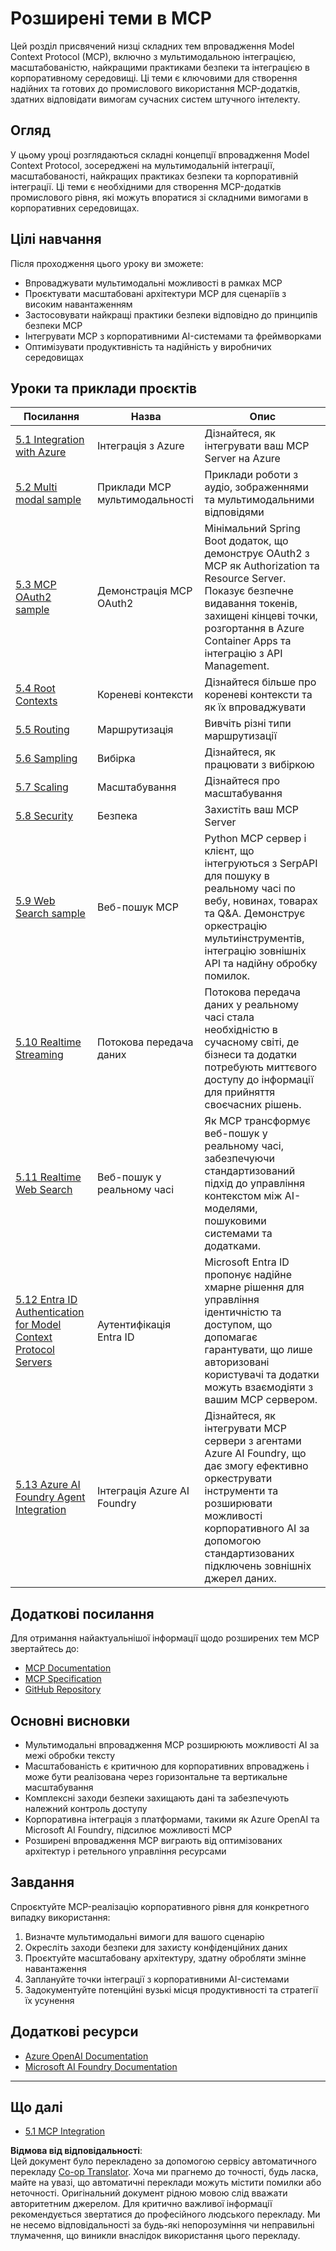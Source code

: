 <!--
CO_OP_TRANSLATOR_METADATA:
{
  "original_hash": "748c61250d4a326206b72b28f6154615",
  "translation_date": "2025-07-02T10:06:41+00:00",
  "source_file": "05-AdvancedTopics/README.md",
  "language_code": "uk"
}
-->
# Розширені теми в MCP

Цей розділ присвячений низці складних тем впровадження Model Context Protocol (MCP), включно з мультимодальною інтеграцією, масштабованістю, найкращими практиками безпеки та інтеграцією в корпоративному середовищі. Ці теми є ключовими для створення надійних та готових до промислового використання MCP-додатків, здатних відповідати вимогам сучасних систем штучного інтелекту.

## Огляд

У цьому уроці розглядаються складні концепції впровадження Model Context Protocol, зосереджені на мультимодальній інтеграції, масштабованості, найкращих практиках безпеки та корпоративній інтеграції. Ці теми є необхідними для створення MCP-додатків промислового рівня, які можуть впоратися зі складними вимогами в корпоративних середовищах.

## Цілі навчання

Після проходження цього уроку ви зможете:

- Впроваджувати мультимодальні можливості в рамках MCP
- Проєктувати масштабовані архітектури MCP для сценаріїв з високим навантаженням
- Застосовувати найкращі практики безпеки відповідно до принципів безпеки MCP
- Інтегрувати MCP з корпоративними AI-системами та фреймворками
- Оптимізувати продуктивність та надійність у виробничих середовищах

## Уроки та приклади проєктів

| Посилання | Назва | Опис |
|------|-------|-------------|
| [5.1 Integration with Azure](./mcp-integration/README.md) | Інтеграція з Azure | Дізнайтеся, як інтегрувати ваш MCP Server на Azure |
| [5.2 Multi modal sample](./mcp-multi-modality/README.md) | Приклади MCP мультимодальності | Приклади роботи з аудіо, зображеннями та мультимодальними відповідями |
| [5.3 MCP OAuth2 sample](../../../05-AdvancedTopics/mcp-oauth2-demo) | Демонстрація MCP OAuth2 | Мінімальний Spring Boot додаток, що демонструє OAuth2 з MCP як Authorization та Resource Server. Показує безпечне видавання токенів, захищені кінцеві точки, розгортання в Azure Container Apps та інтеграцію з API Management. |
| [5.4 Root Contexts](./mcp-root-contexts/README.md) | Кореневі контексти | Дізнайтеся більше про кореневі контексти та як їх впроваджувати |
| [5.5 Routing](./mcp-routing/README.md) | Маршрутизація | Вивчіть різні типи маршрутизації |
| [5.6 Sampling](./mcp-sampling/README.md) | Вибірка | Дізнайтеся, як працювати з вибіркою |
| [5.7 Scaling](./mcp-scaling/README.md) | Масштабування | Дізнайтеся про масштабування |
| [5.8 Security](./mcp-security/README.md) | Безпека | Захистіть ваш MCP Server |
| [5.9 Web Search sample](./web-search-mcp/README.md) | Веб-пошук MCP | Python MCP сервер і клієнт, що інтегруються з SerpAPI для пошуку в реальному часі по вебу, новинах, товарах та Q&A. Демонструє оркестрацію мультиінструментів, інтеграцію зовнішніх API та надійну обробку помилок. |
| [5.10 Realtime Streaming](./mcp-realtimestreaming/README.md) | Потокова передача даних | Потокова передача даних у реальному часі стала необхідністю в сучасному світі, де бізнеси та додатки потребують миттєвого доступу до інформації для прийняття своєчасних рішень. |
| [5.11 Realtime Web Search](./mcp-realtimesearch/README.md) | Веб-пошук у реальному часі | Як MCP трансформує веб-пошук у реальному часі, забезпечуючи стандартизований підхід до управління контекстом між AI-моделями, пошуковими системами та додатками. |
| [5.12  Entra ID Authentication for Model Context Protocol Servers](./mcp-security-entra/README.md) | Аутентифікація Entra ID | Microsoft Entra ID пропонує надійне хмарне рішення для управління ідентичністю та доступом, що допомагає гарантувати, що лише авторизовані користувачі та додатки можуть взаємодіяти з вашим MCP сервером. |
| [5.13 Azure AI Foundry Agent Integration](./mcp-foundry-agent-integration/README.md) | Інтеграція Azure AI Foundry | Дізнайтеся, як інтегрувати MCP сервери з агентами Azure AI Foundry, що дає змогу ефективно оркеструвати інструменти та розширювати можливості корпоративного AI за допомогою стандартизованих підключень зовнішніх джерел даних. |

## Додаткові посилання

Для отримання найактуальнішої інформації щодо розширених тем MCP звертайтесь до:
- [MCP Documentation](https://modelcontextprotocol.io/)
- [MCP Specification](https://spec.modelcontextprotocol.io/)
- [GitHub Repository](https://github.com/modelcontextprotocol)

## Основні висновки

- Мультимодальні впровадження MCP розширюють можливості AI за межі обробки тексту
- Масштабованість є критичною для корпоративних впроваджень і може бути реалізована через горизонтальне та вертикальне масштабування
- Комплексні заходи безпеки захищають дані та забезпечують належний контроль доступу
- Корпоративна інтеграція з платформами, такими як Azure OpenAI та Microsoft AI Foundry, підсилює можливості MCP
- Розширені впровадження MCP виграють від оптимізованих архітектур і ретельного управління ресурсами

## Завдання

Спроєктуйте MCP-реалізацію корпоративного рівня для конкретного випадку використання:

1. Визначте мультимодальні вимоги для вашого сценарію
2. Окресліть заходи безпеки для захисту конфіденційних даних
3. Проєктуйте масштабовану архітектуру, здатну обробляти змінне навантаження
4. Заплануйте точки інтеграції з корпоративними AI-системами
5. Задокументуйте потенційні вузькі місця продуктивності та стратегії їх усунення

## Додаткові ресурси

- [Azure OpenAI Documentation](https://learn.microsoft.com/en-us/azure/ai-services/openai/)
- [Microsoft AI Foundry Documentation](https://learn.microsoft.com/en-us/ai-services/)

---

## Що далі

- [5.1 MCP Integration](./mcp-integration/README.md)

**Відмова від відповідальності**:  
Цей документ було перекладено за допомогою сервісу автоматичного перекладу [Co-op Translator](https://github.com/Azure/co-op-translator). Хоча ми прагнемо до точності, будь ласка, майте на увазі, що автоматичні переклади можуть містити помилки або неточності. Оригінальний документ рідною мовою слід вважати авторитетним джерелом. Для критично важливої інформації рекомендується звертатися до професійного людського перекладу. Ми не несемо відповідальності за будь-які непорозуміння чи неправильні тлумачення, що виникли внаслідок використання цього перекладу.